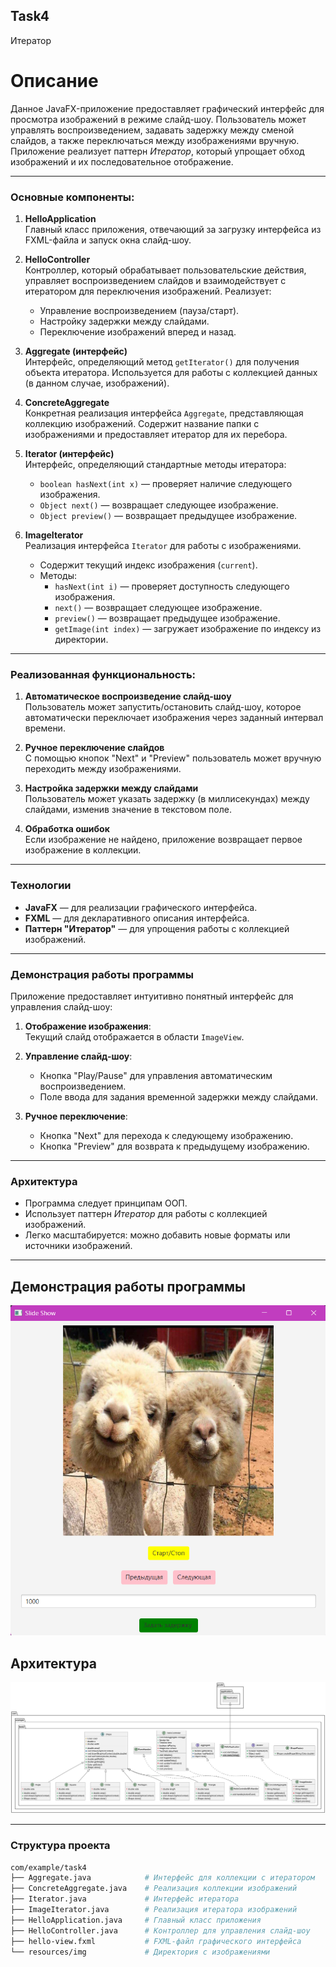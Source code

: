 ## Task4
Итератор

# Описание

Данное JavaFX-приложение предоставляет графический интерфейс для просмотра изображений в режиме слайд-шоу. Пользователь может управлять воспроизведением, задавать задержку между сменой слайдов, а также переключаться между изображениями вручную. Приложение реализует паттерн *Итератор*, который упрощает обход изображений и их последовательное отображение.

---

### Основные компоненты:

1. **HelloApplication**  
   Главный класс приложения, отвечающий за загрузку интерфейса из FXML-файла и запуск окна слайд-шоу.

2. **HelloController**  
   Контроллер, который обрабатывает пользовательские действия, управляет воспроизведением слайдов и взаимодействует с итератором для переключения изображений. Реализует:
    - Управление воспроизведением (пауза/старт).
    - Настройку задержки между слайдами.
    - Переключение изображений вперед и назад.

3. **Aggregate (интерфейс)**  
   Интерфейс, определяющий метод `getIterator()` для получения объекта итератора. Используется для работы с коллекцией данных (в данном случае, изображений).

4. **ConcreteAggregate**  
   Конкретная реализация интерфейса `Aggregate`, представляющая коллекцию изображений. Содержит название папки с изображениями и предоставляет итератор для их перебора.

5. **Iterator (интерфейс)**  
   Интерфейс, определяющий стандартные методы итератора:
    - `boolean hasNext(int x)` — проверяет наличие следующего изображения.
    - `Object next()` — возвращает следующее изображение.
    - `Object preview()` — возвращает предыдущее изображение.

6. **ImageIterator**  
   Реализация интерфейса `Iterator` для работы с изображениями.
    - Содержит текущий индекс изображения (`current`).
    - Методы:
        - `hasNext(int i)` — проверяет доступность следующего изображения.
        - `next()` — возвращает следующее изображение.
        - `preview()` — возвращает предыдущее изображение.
        - `getImage(int index)` — загружает изображение по индексу из директории.

---

### Реализованная функциональность:

1. **Автоматическое воспроизведение слайд-шоу**  
   Пользователь может запустить/остановить слайд-шоу, которое автоматически переключает изображения через заданный интервал времени.

2. **Ручное переключение слайдов**  
   С помощью кнопок "Next" и "Preview" пользователь может вручную переходить между изображениями.

3. **Настройка задержки между слайдами**  
   Пользователь может указать задержку (в миллисекундах) между слайдами, изменив значение в текстовом поле.

4. **Обработка ошибок**  
   Если изображение не найдено, приложение возвращает первое изображение в коллекции.

---

### Технологии

- **JavaFX** — для реализации графического интерфейса.
- **FXML** — для декларативного описания интерфейса.
- **Паттерн "Итератор"** — для упрощения работы с коллекцией изображений.

---

### Демонстрация работы программы

Приложение предоставляет интуитивно понятный интерфейс для управления слайд-шоу:

1. **Отображение изображения**:  
   Текущий слайд отображается в области `ImageView`.

2. **Управление слайд-шоу**:
    - Кнопка "Play/Pause" для управления автоматическим воспроизведением.
    - Поле ввода для задания временной задержки между слайдами.

3. **Ручное переключение**:
    - Кнопка "Next" для перехода к следующему изображению.
    - Кнопка "Preview" для возврата к предыдущему изображению.

---

### Архитектура

- Программа следует принципам ООП.
- Использует паттерн *Итератор* для работы с коллекцией изображений.
- Легко масштабируется: можно добавить новые форматы или источники изображений.

---


## Демонстрация работы программы
![Рабочее окно программы](https://github.com/23yulia03/Task2/blob/task4-iterator/src/screenshots/img.png)

## Архитектура
![Вывод на экран Диаграммы Классов](https://github.com/23yulia03/Task2/blob/task3-iterator/src/screenshots/ClassDiagram-task4.png)

---

### Структура проекта

```bash
com/example/task4
├── Aggregate.java            # Интерфейс для коллекции с итератором
├── ConcreteAggregate.java    # Реализация коллекции изображений
├── Iterator.java             # Интерфейс итератора
├── ImageIterator.java        # Реализация итератора изображений
├── HelloApplication.java     # Главный класс приложения
├── HelloController.java      # Контроллер для управления слайд-шоу
├── hello-view.fxml           # FXML-файл графического интерфейса
└── resources/img             # Директория с изображениями
